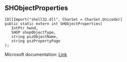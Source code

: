 ## SHObjectProperties

```
[DllImport("shell32.dll", CharSet = CharSet.Unicode)]
public static extern int SHObjectProperties(
   IntPtr hwnd,
   SHOP shopObjectType,
   string pszObjectName,
   string pszPropertyPage
);
```

Microsoft documentation: [Link](https://docs.microsoft.com/en-us/windows/win32/api/shlobj_core/nf-shlobj_core-shobjectproperties)
